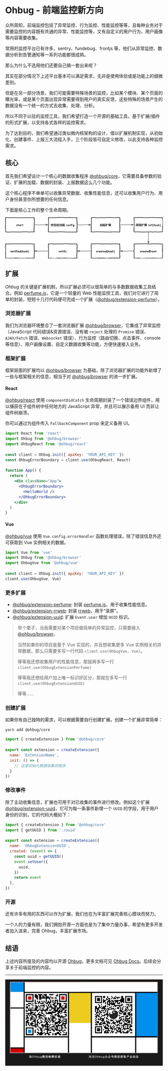 # Ohbug - 前端监控新方向

众所周知，前端监控包括了异常监控、行为监控、性能监控等等，且每种业务对于需要监控的内容既有共通的异常、性能监控等，又有自定义的用户行为、用户画像等内容需要收集。

常用的监控平台已有许多，sentry、fundebug、frontjs 等，他们从异常监控、数据分析到告警通知等一系列功能都很成熟。

那么为什么不选用他们还要自己搞一套出来呢？

其实在部分情况下上述平台基本可以满足需求，无非是使用体验或是功能上的细微差别。

但是在另一部分场景，我们可能需要特殊场景的监控，比如某个模块、某个页面的曝光率，或是某个页面出现异常需要得到用户的真实反馈，这些特殊的场景产生的数据没有一个统一的方式去收集、处理、分析。

所以不同于以往的监控工具，我们希望打造一个开源的基础工具，基于扩展/插件的形式扩展，以支持各式各样的监控需求。

为了达到目的，我们希望通过类似微内核架构的设计，借以扩展机制实现，从初始化、创建事件、上报三大流程入手，三个阶段皆可自定义修改，以此支持各种监控需求。

## 核心

首先我们希望设计一个核心的数据收集程序 [@ohbug/core](https://github.com/ohbug-org/ohbug/tree/master/packages/ohbug-core)，它需要具备参数的验证、扩展的加载、数据的封装、上报数据这么几个功能。

这个核心程序不单单可以收集异常数据、收集性能信息，还可以收集用户行为、用户身份甚至你所想要的任何信息。

下面是核心工作的整个生命周期。

![flow](../images/flow.drawio.png)

## 扩展

*Ohbug* 的关键是扩展机制，所以扩展必须可以很简单的与多数数据收集工具结合。例如 [perfume.js](https://github.com/Zizzamia/perfume.js)，它是一个轻量的 Web 性能监控工具，我们对它进行了简单的封装，短短十几行代码便可完成一个扩展（[@ohbug/extension-perfume](https://github.com/ohbug-org/ohbug/tree/master/packages/ohbug-extension-perfume)）。

### 浏览器扩展

我们为浏览器环境整合了一套浏览器扩展 [@ohbug/browser](https://github.com/ohbug-org/ohbug/tree/master/packages/ohbug-browser)，它集成了异常监控（JavaScript 代码错误&资源错误、没有被 `reject` 处理的 `Promise` 错误、`AJAX/Fetch` 错误、`Websocket` 错误）、行为监控（路由切换、点击事件、console等信息）、用户画像设置、自定义数据收集等功能，方便快速接入业务。

### 框架扩展

框架层面的扩展均以 [@ohbug/browser](https://github.com/ohbug-org/ohbug/tree/master/packages/ohbug-browser) 为基础，除了浏览器扩展的功能外新增了一些与框架相关的信息，相当于对 [@ohbug/browser](https://github.com/ohbug-org/ohbug/tree/master/packages/ohbug-browser) 的进一步扩展。

#### React

[@ohbug/react](https://github.com/ohbug-org/ohbug/tree/master/packages/ohbug-react) 使用 `componentDidCatch` 生命周期封装了一个错误边界组件，用以捕获在子组件树中任何地方的 JavaScript 异常，并且可以展示备用 UI 而非让组件树崩溃。

你可以通过为组件传入 `FallbackComponent` prop 来定义备用 UI。

```jsx
import React from 'react'
import Ohbug from '@ohbug/browser'
import OhbugReact from '@ohbug/react'

const client = Ohbug.init({ apiKey: 'YOUR_API_KEY' })
const OhbugErrorBoundary = client.use(OhbugReact, React)

function App() {
  return (
    <div className="App">
      <OhbugErrorBoundary>
        <HelloWorld />
      </OhbugErrorBoundary>
    </div>
  )
}
```

#### Vue

[@ohbug/vue](https://github.com/ohbug-org/ohbug/tree/master/packages/ohbug-vue) 使用 `Vue.config.errorHandler` 函数处理错误，除了错误信息外还可获取到 Vue 实例相关的数据。

```javascript
import Vue from 'vue'
import Ohbug from '@ohbug/browser'
import OhbugVue from '@ohbug/vue'

const client = Ohbug.init({ apiKey: 'YOUR_API_KEY' })
client.use(OhbugVue, Vue)
```


### 更多扩展

- [@ohbug/extension-perfume](https://github.com/ohbug-org/ohbug/tree/master/packages/ohbug-extension-perfume): 封装 [perfume.js](https://github.com/Zizzamia/perfume.js)，用于收集性能信息。
- [@ohbug/extension-rrweb](https://github.com/ohbug-org/ohbug/tree/master/packages/ohbug-extension-rrweb): 封装 [rrweb](https://github.com/rrweb-io/rrweb)，用于“录屏”。
- [@ohbug/extension-uuid](https://github.com/ohbug-org/ohbug/tree/master/packages/ohbug-extension-uuid): 扩展 `Event.user` 增加 `UUID` 标识。

> 举个栗子，当我需要对某个项目做简单的异常监控，只需要接入 [@ohbug/browser](https://github.com/ohbug-org/ohbug/tree/master/packages/ohbug-browser)。
> 
> 当然如果你的项目是基于 Vue 实现的，并且想收集更多 Vue 实例相关的异常数据，那么只需要多写一行代码 `client.use(OhbugVue, Vue)`。
> 
> 等等我还想收集用户的性能信息，那就再多写一行 `client.use(OhbugExtensionPerfume)`
> 
> 等等我还想给用户加上唯一标识好区分，那就在多写一行 `client.use(OhbugExtensionUUID)`
> 
> 等等......

### 创建扩展

如果你有自己独特的需求，可以根据需要自行创建扩展。创建一个扩展非常简单：

```shell
yarn add @ohbug/core
```

```javascript
import { createExtension } from '@ohbug/core'

export const extension = createExtension({
  name: 'ExtensionName',
  init: () => {
    // 这里初始化数据收集的程序
  }
})
```

### 修改事件

除了主动收集信息，扩展也可用于对已收集的事件进行修改。例如这个扩展 [@ohbug/extension-uuid](https://github.com/ohbug-org/ohbug/tree/master/packages/ohbug-extension-uuid)，它可为每一条事件新增一个 `UUID` 的字段，用于用户身份的识别，它的代码大概如下：

```javascript
import { createExtension } from '@ohbug/core'
import { getUUID } from './uuid'

export const extension = createExtension({
  name: 'OhbugExtensionUUID',
  created: (event) => {
    const uuid = getUUID()
    event.setUser({
      uuid,
    })
    return event
  },
})
```

### 开源

还有许多有用的东西可以作为扩展，我们也在为丰富扩展完善核心模块而努力。

一个人的力量有限，我们拥抱开源一方面也是为了集中力量办事，希望有更多开发者加入进来，完善 Ohbug，丰富扩展市场。

## 结语

上述内容所提及的内容均以开源 [Ohbug](https://github.com/ohbug-org/ohbug)，更多文档可见 [Ohbug Docs](https://ohbug.net/docs/integration/Installation)。后续会分享关于前端监控的内容。

---

<div align="center">

  ![wechat](../images/wechat.jpg)

</div>